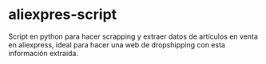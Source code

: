 # aliexpres-script
Script en python para hacer scrapping y extraer datos de artículos en venta en aliexpress, ideal para hacer una web de dropshipping con esta información extraida.
